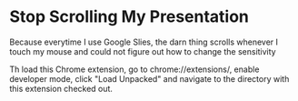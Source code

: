 # Stop Scrolling My Presentation

Because everytime I use Google Slies, the darn thing scrolls whenever I touch my mouse and could not figure out how to change the sensitivity

Th load this Chrome extension, go to chrome://extensions/, enable developer mode, click "Load Unpacked" and navigate to the directory with this extension checked out.

